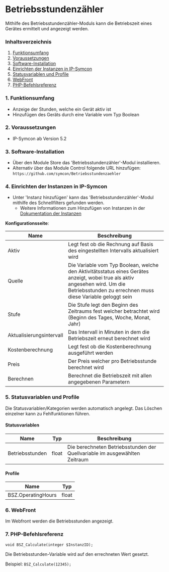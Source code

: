 # Betriebsstundenzähler
Mithilfe des Betriebsstundenzähler-Moduls kann die Betriebszeit eines Gerätes ermittelt und angezeigt werden.

### Inhaltsverzeichnis

1. [Funktionsumfang](#1-funktionsumfang)
2. [Voraussetzungen](#2-voraussetzungen)
3. [Software-Installation](#3-software-installation)
4. [Einrichten der Instanzen in IP-Symcon](#4-einrichten-der-instanzen-in-ip-symcon)
5. [Statusvariablen und Profile](#5-statusvariablen-und-profile)
6. [WebFront](#6-webfront)
7. [PHP-Befehlsreferenz](#7-php-befehlsreferenz)

### 1. Funktionsumfang

* Anzeige der Stunden, welche ein Gerät aktiv ist
* Hinzufügen des Geräts durch eine Variable vom Typ Boolean

### 2. Voraussetzungen

- IP-Symcon ab Version 5.2

### 3. Software-Installation

* Über den Module Store das 'Betriebsstundenzähler'-Modul installieren.
* Alternativ über das Module Control folgende URL hinzufügen: `https://github.com/symcon/Betriebsstundenzaehler`

### 4. Einrichten der Instanzen in IP-Symcon

 - Unter 'Instanz hinzufügen' kann das 'Betriebsstundenzähler'-Modul mithilfe des Schnellfilters gefunden werden.
    - Weitere Informationen zum Hinzufügen von Instanzen in der [Dokumentation der Instanzen](https://www.symcon.de/service/dokumentation/konzepte/instanzen/#Instanz_hinzufügen)

__Konfigurationsseite__:

Name                     | Beschreibung
------------------------ | ------------------
Aktiv                    | Legt fest ob die Rechnung auf Basis des eingestellten Intervalls aktualisiert wird
Quelle                   | Die Variable vom Typ Boolean, welche den Aktivitätsstatus eines Gerätes anzeigt, wobei true als aktiv angesehen wird. Um die Betriebsstunden zu errechnen muss diese Variable geloggt sein
Stufe                    | Die Stufe legt den Beginn des Zeitraums fest welcher betrachtet wird (Beginn des Tages, Woche, Monat, Jahr)
Aktualisierungsintervall | Das Intervall in Minuten in dem die Betriebszeit erneut berechnet wird
Kostenberechnung         | Legt fest ob die Kostenberechnung ausgeführt werden
Preis                    | Der Preis welcher pro Betriebsstunde berechnet wird
Berechnen                | Berechnet die Betriebszeit mit allen angegebenen Parametern

### 5. Statusvariablen und Profile

Die Statusvariablen/Kategorien werden automatisch angelegt. Das Löschen einzelner kann zu Fehlfunktionen führen.

#### Statusvariablen

Name            | Typ   | Beschreibung
--------------- | ----- | ------------
Betriebsstunden | float | Die berechneten Betriebsstunden der Quellvariable im ausgewählten Zeitraum

#### Profile

Name              | Typ
----------------- | -------
BSZ.OperatingHours| float

### 6. WebFront

Im Webfront werden die Betriebsstunden angezeigt.

### 7. PHP-Befehlsreferenz

`void BSZ_Calculate(integer $InstanzID);`

Die Betriebsstunden-Variable wird auf den errechneten Wert gesetzt.

Beispiel:
`BSZ_Calculate(12345);`
